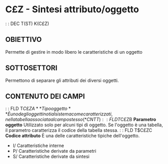 # C£Z - Sintesi attributo/oggetto
 :  : DEC T(ST) K(C£Z)
## OBIETTIVO
Permette di gestire in modo libero le caratteristiche di un oggetto
## SOTTOSETTORI
Permettono di separare gli attributi dei diversi oggetti.
## CONTENUTO DEI CAMPI
 :  : FLD T$C£ZA **Tipo oggetto**
È uno degli oggetti noti al sistema come caratterizzati, nella tabella associata al campo stesso (*CNTT)
 :  : FLD T$C£ZB **Parametro oggetto**
Utilizzato solo per alcuni tipi di oggetto. Se l'oggetto è una tabella, il parametro caratterizza il codice della tabella stessa.
 :  : FLD T$C£ZC **Codice attributo**
È una delle caratteristiche tipiche dell'oggetto.
- I/ Caratteristiche interne
- P/ Caratteristiche derivate da parametri
- S/ Caratteristiche derivate da sintesi
